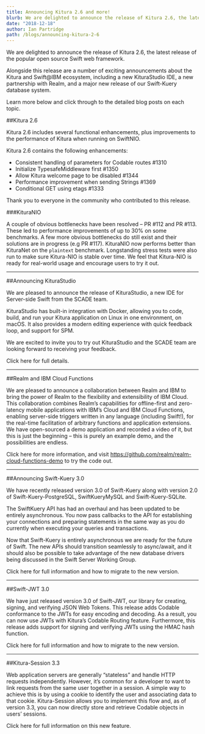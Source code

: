 ```yaml
---
title: Announcing Kitura 2.6 and more!
blurb: We are delighted to announce the release of Kitura 2.6, the latest release of the popular open source Swift web framework.
date: "2018-12-18"
author: Ian Partridge
path: /blogs/announcing-kitura-2-6
---
```


We are delighted to announce the release of Kitura 2.6, the latest release of the popular open source Swift web framework.

Alongside this release are a number of exciting announcements about the Kitura and Swift@IBM ecosystem, including a new KituraStudio IDE, a new partnership with Realm, and a major new release of our Swift-Kuery database system.

Learn more below and click through to the detailed blog posts on each topic.

##Kitura 2.6

Kitura 2.6 includes several functional enhancements, plus improvements to the performance of Kitura when running on SwiftNIO.

Kitura 2.6 contains the following enhancements:

- Consistent handling of parameters for Codable routes #1310
- Initialize TypesafeMiddleware first #1350
- Allow Kitura welcome page to be disabled #1344
- Performance improvement when sending Strings #1369
- Conditional GET using etags #1333

Thank you to everyone in the community who contributed to this release.

###KituraNIO

A couple of obvious bottlenecks have been resolved – PR #112 and PR #113. These led to performance improvements of up to 30% on some benchmarks. A few more obvious bottlenecks do still exist and their solutions are in progress (e.g PR #117). KituraNIO now performs better than KituraNet on the `plaintext` benchmark. Longstanding stress tests were also run to make sure Kitura-NIO is stable over time. We feel that Kitura-NIO is ready for real-world usage and encourage users to try it out.

---

##Announcing KituraStudio

We are pleased to announce the release of KituraStudio, a new IDE for Server-side Swift from the SCADE team.

KituraStudio has built-in integration with Docker, allowing you to code, build, and run your Kitura application on Linux in one environment, on macOS. It also provides a modern editing experience with quick feedback loop, and support for SPM.

We are excited to invite you to try out KituraStudio and the SCADE team are looking forward to receiving your feedback.

Click here for full details.

---

##Realm and IBM Cloud Functions

We are pleased to announce a collaboration between Realm and IBM to bring the power of Realm to the flexibility and extensibility of IBM Cloud. This collaboration combines Realm’s capabilities for offline-first and zero-latency mobile applications with IBM’s Cloud and IBM Cloud Functions, enabling server-side triggers written in any language (including Swift!), for the real-time facilitation of arbitrary functions and application extensions. We have open-sourced a demo application and recorded a video of it, but this is just the beginning – this is purely an example demo, and the possibilities are endless.

Click here for more information, and visit https://github.com/realm/realm-cloud-functions-demo to try the code out.

---

##Announcing Swift-Kuery 3.0

We have recently released version 3.0 of Swift-Kuery along with version 2.0 of Swift-Kuery-PostgreSQL, SwiftKueryMySQL and Swift-Kuery-SQLite.

The SwiftKuery API has had an overhaul and has been updated to be entirely asynchronous. You now pass callbacks to the API for establishing your connections and preparing statements in the same way as you do currently when executing your queries and transactions.

Now that Swift-Kuery is entirely asynchronous we are ready for the future of Swift. The new APIs should transition seamlessly to async/await, and it should also be possible to take advantage of the new database drivers being discussed in the Swift Server Working Group.

Click here for full information and how to migrate to the new version.

---

##Swift-JWT 3.0

We have just released version 3.0 of Swift-JWT, our library for creating, signing, and verifying JSON Web Tokens. This release adds Codable conformance to the JWTs for easy encoding and decoding. As a result, you can now use JWTs with Kitura’s Codable Routing feature. Furthermore, this release adds support for signing and verifying JWTs using the HMAC hash function.

Click here for full information and how to migrate to the new version.

---

##Kitura-Session 3.3

Web application servers are generally “stateless” and handle HTTP requests independently. However, it’s common for a developer to want to link requests from the same user together in a session. A simple way to achieve this is by using a cookie to identify the user and associating data to that cookie. Kitura-Session allows you to implement this flow and, as of version 3.3, you can now directly store and retrieve Codable objects in users’ sessions.

Click here for full information on this new feature.

